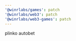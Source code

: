 ```yaml
---
'@winrlabs/games': patch
'@winrlabs/web3': patch
'@winrlabs/web3-games': patch
---
```


plinko autobet
